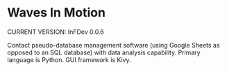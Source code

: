 # Waves In Motion

CURRENT VERSION: InFDev 0.0.6

Contact pseudo-database management software (using Google Sheets as opposed to an SQL database) with data analysis capability.  Primary language is Python.  GUI framework is Kivy.
